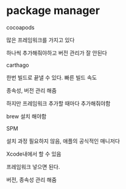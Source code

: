 # package manager

cocoapods

많은 프레임워크를 가지고 있다

하나씩 추가해줘야하고 버전 관리가 잘 안된다

carthago

한번 빌드로 끝낼 수 있다. 빠른 빌드 속도

종속성, 버전 관리 해줌

하지만 프레임워크 추가할 때마다 추가해줘야함

brew 설치 해야함

SPM 

설치 과정 필요하지 않음, 애플의 공식적인 매니저다

Xcode내에서 할 수 있음

프레임워크 넣으면 된다.

버전, 종속성 관리 해줌

